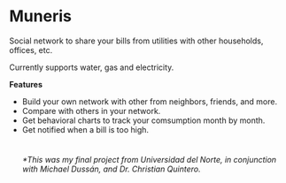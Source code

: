 # Muneris
Social network to share your bills from utilities  with other households, offices, etc.

Currently supports water, gas and electricity. 

<b>Features</b>

<ul>
<li> Build your own network with other from neighbors, friends, and more.</li>
<li> Compare with others in your network.</li>
<li> Get behavioral charts to track your comsumption month by month.</li>
<li> Get notified when a bill is too high.</li>

<br>
<h6>*This was my final project from Universidad del Norte, in conjunction with Michael Dussán, and Dr. Christian Quintero.</h6>



